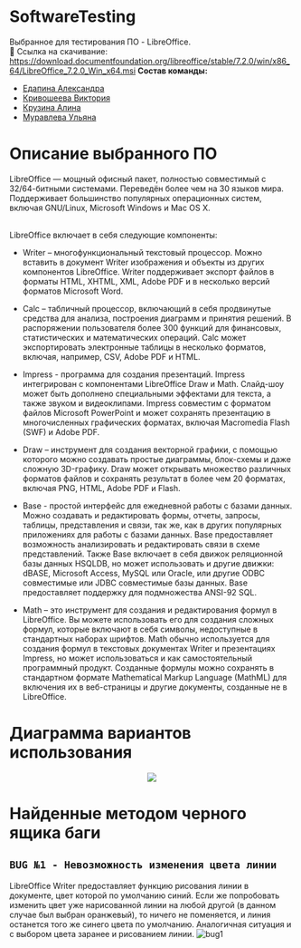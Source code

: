 # SoftwareTesting
Выбранное для тестирования ПО - LibreOffice.  <br>
📁 Ссылка на скачивание: https://download.documentfoundation.org/libreoffice/stable/7.2.0/win/x86_64/LibreOffice_7.2.0_Win_x64.msi
**Состав команды:**
* [Едапина Александра](https://github.com/Saaanyyyaa)
* [Кривошеева Виктория](https://github.com/vkkrvshv)
* [Крузина Алина](https://github.com/Alliion)
* [Муравлева Ульяна](https://github.com/uulyanamuur)

# Описание выбранного ПО 
LibreOffice — мощный офисный пакет, полностью совместимый с 32/64-битными системами. Переведён более чем на 30 языков мира. Поддерживает большинство популярных операционных систем, включая GNU/Linux, Microsoft Windows и Mac OS X. <br><br>

LibreOffice включает в себя следующие компоненты:
* Writer – многофункциональный текстовый процессор. Можно вставить в документ Writer изображения и объекты из других компонентов LibreOffice. Writer поддерживает экспорт файлов в форматы HTML, XHTML, XML, Adobe PDF и в несколько версий форматов Microsoft Word.
* Calc – табличный процессор, включающий в себя продвинутые средства для анализа, построения диаграмм и принятия решений. В распоряжении пользователя более 300 функций для финансовых, статистических и математических операций. Calc может экспортировать электронные таблицы в несколько форматов, включая, например, CSV, Adobe PDF и HTML.

* Impress - программа для создания презентаций. Impress интегрирован с компонентами LibreOffice Draw и Math. Слайд-шоу может быть дополнено специальными эффектами для текста, а также звуком и видеоклипами. Impress совместим с форматом файлов Microsoft PowerPoint и может сохранять презентацию в многочисленных графических форматах, включая Macromedia Flash (SWF) и Adobe PDF.

* Draw – инструмент для создания векторной графики, с помощью которого можно создавать простыe диаграммы, блок-схемы и даже сложную 3D-графику. Draw может открывать множество различных форматов файлов и сохранять результат в более чем 20 форматах, включая PNG, HTML, Adobe PDF и Flash.

* Base - простой интерфейс для ежедневной работы с базами данных. Можно создавать и редактировать формы, отчеты, запросы, таблицы, представления и связи, так же, как в других популярных приложениях для работы с базами данных. Base предоставляет возможность анализировать и редактировать связи в схеме представлений. Также Base включает в себя движок реляционной базы данных HSQLDB, но может использовать и другие движки: dBASE, Microsoft Access, MySQL или Oracle, или другие ODBC совместимые или JDBC совместимые базы данных. Base предоставляет поддержку для подмножества ANSI-92 SQL.

* Math – это инструмент для создания и редактирования формул в LibreOffice. Вы можете использовать его для создания сложных формул, которые включают в себя символы, недоступные в стандартных наборах шрифтов. Math обычно используется для создания формул в текстовых документах Writer и презентациях Impress, но может использоваться и как самостоятельный программный продукт. Созданные формулы можно сохранять в стандартном формате Mathematical Markup Language (MathML) для включения их в веб-страницы и другие документы, созданные не в LibreOffice.

# Диаграмма вариантов использования
<p align="center">
<img src="https://sun9-39.userapi.com/impg/gUzHVWxbLOnri_KnoxjHUNbN2p5ANUAvqxsCag/dP1cm7OxRnk.jpg?size=572x424&quality=96&sign=0cffa045c860ed46f74642f234a1aa8f&type=album">
</p>

# Найденные методом черного ящика баги
## `BUG №1 - Невозможность изменения цвета линии`
LibreOffice Writer предоставляет функцию рисования линии в документе, цвет которой по умолчанию синий. Если же попробовать изменить цвет уже нарисованной линии на любой другой (в данном случае был выбран оранжевый), то ничего не поменяется, и линия останется того же синего цвета по умолчанию. Аналогичная ситуация и с выбором цвета заранее и рисованием линии.
![bug1](https://sun9-63.userapi.com/impg/vlvaZtF4SNrI311nnEDxXA_tzEGQZYqHD5TqYg/XE1zEGir-dk.jpg?size=1920x1080&quality=96&sign=6a2687be6e6f9a878fabe22c55edd91c&type=album)
